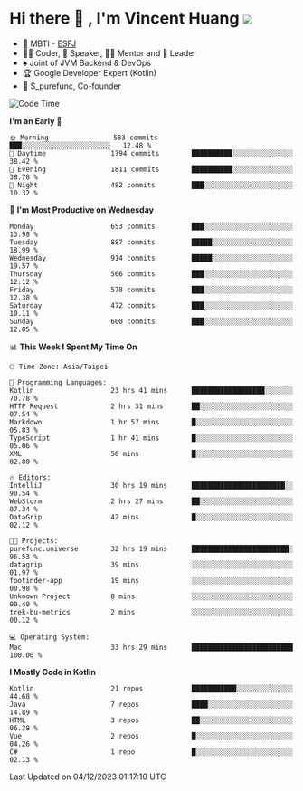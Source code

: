 # Hi there 👋 , I'm Vincent Huang ![](https://komarev.com/ghpvc/?username=Jian-Min-Huang)
- 👀 MBTI - [ESFJ](https://www.16personalities.com/esfj-personality)
- 👨‍💻 Coder, 🎤 Speaker, 👨‍🏫 Mentor and 🚀 Leader
- ♠️ Joint of JVM Backend & DevOps
- 🏆 Google Developer Expert (Kotlin)
- 💼 $_purefunc, Co-founder

<!--START_SECTION:waka-->
![Code Time](http://img.shields.io/badge/Code%20Time-3%2C010%20hrs%205%20mins-blue)

**I'm an Early 🐤** 

```text
🌞 Morning                583 commits         ███░░░░░░░░░░░░░░░░░░░░░░   12.48 % 
🌆 Daytime                1794 commits        ██████████░░░░░░░░░░░░░░░   38.42 % 
🌃 Evening                1811 commits        ██████████░░░░░░░░░░░░░░░   38.78 % 
🌙 Night                  482 commits         ███░░░░░░░░░░░░░░░░░░░░░░   10.32 % 
```
📅 **I'm Most Productive on Wednesday** 

```text
Monday                   653 commits         ███░░░░░░░░░░░░░░░░░░░░░░   13.98 % 
Tuesday                  887 commits         █████░░░░░░░░░░░░░░░░░░░░   18.99 % 
Wednesday                914 commits         █████░░░░░░░░░░░░░░░░░░░░   19.57 % 
Thursday                 566 commits         ███░░░░░░░░░░░░░░░░░░░░░░   12.12 % 
Friday                   578 commits         ███░░░░░░░░░░░░░░░░░░░░░░   12.38 % 
Saturday                 472 commits         ███░░░░░░░░░░░░░░░░░░░░░░   10.11 % 
Sunday                   600 commits         ███░░░░░░░░░░░░░░░░░░░░░░   12.85 % 
```


📊 **This Week I Spent My Time On** 

```text
🕑︎ Time Zone: Asia/Taipei

💬 Programming Languages: 
Kotlin                   23 hrs 41 mins      ██████████████████░░░░░░░   70.78 % 
HTTP Request             2 hrs 31 mins       ██░░░░░░░░░░░░░░░░░░░░░░░   07.54 % 
Markdown                 1 hr 57 mins        █░░░░░░░░░░░░░░░░░░░░░░░░   05.83 % 
TypeScript               1 hr 41 mins        █░░░░░░░░░░░░░░░░░░░░░░░░   05.06 % 
XML                      56 mins             █░░░░░░░░░░░░░░░░░░░░░░░░   02.80 % 

🔥 Editors: 
IntelliJ                 30 hrs 19 mins      ███████████████████████░░   90.54 % 
WebStorm                 2 hrs 27 mins       ██░░░░░░░░░░░░░░░░░░░░░░░   07.34 % 
DataGrip                 42 mins             █░░░░░░░░░░░░░░░░░░░░░░░░   02.12 % 

🐱‍💻 Projects: 
purefunc.universe        32 hrs 19 mins      ████████████████████████░   96.53 % 
datagrip                 39 mins             ░░░░░░░░░░░░░░░░░░░░░░░░░   01.97 % 
footinder-app            19 mins             ░░░░░░░░░░░░░░░░░░░░░░░░░   00.98 % 
Unknown Project          8 mins              ░░░░░░░░░░░░░░░░░░░░░░░░░   00.40 % 
trek-bu-metrics          2 mins              ░░░░░░░░░░░░░░░░░░░░░░░░░   00.12 % 

💻 Operating System: 
Mac                      33 hrs 29 mins      █████████████████████████   100.00 % 
```

**I Mostly Code in Kotlin** 

```text
Kotlin                   21 repos            ███████████░░░░░░░░░░░░░░   44.68 % 
Java                     7 repos             ████░░░░░░░░░░░░░░░░░░░░░   14.89 % 
HTML                     3 repos             ██░░░░░░░░░░░░░░░░░░░░░░░   06.38 % 
Vue                      2 repos             █░░░░░░░░░░░░░░░░░░░░░░░░   04.26 % 
C#                       1 repo              █░░░░░░░░░░░░░░░░░░░░░░░░   02.13 % 
```




 Last Updated on 04/12/2023 01:17:10 UTC
<!--END_SECTION:waka-->
